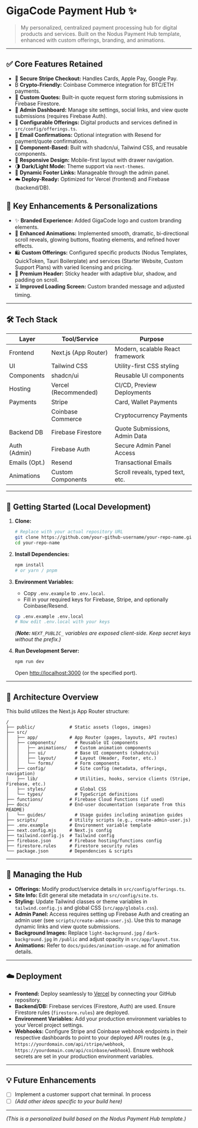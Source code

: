 # GigaCode Payment Hub ✨

> My personalized, centralized payment processing hub for digital products and services. Built on the Nodus Payment Hub template, enhanced with custom offerings, branding, and animations.

---

## ✅ Core Features Retained

- 🔐 **Secure Stripe Checkout:** Handles Cards, Apple Pay, Google Pay.
- ₿ **Crypto-Friendly:** Coinbase Commerce integration for BTC/ETH payments.
- 🧾 **Custom Quotes:** Built-in quote request form storing submissions in Firebase Firestore.
- 👤 **Admin Dashboard:** Manage site settings, social links, and view quote submissions (requires Firebase Auth).
- 🎨 **Configurable Offerings:** Digital products and services defined in `src/config/offerings.ts`.
- 📧 **Email Confirmations:** Optional integration with Resend for payment/quote confirmations.
- 🧱 **Component-Based:** Built with shadcn/ui, Tailwind CSS, and reusable components.
- 📱 **Responsive Design:** Mobile-first layout with drawer navigation.
- 🌗 **Dark/Light Mode:** Theme support via `next-themes`.
- 🔗 **Dynamic Footer Links:** Manageable through the admin panel.
- ☁️ **Deploy-Ready:** Optimized for Vercel (frontend) and Firebase (backend/DB).

## 🌟 Key Enhancements & Personalizations

- ✨ **Branded Experience:** Added GigaCode logo and custom branding elements.
- 🚀 **Enhanced Animations:** Implemented smooth, dramatic, bi-directional scroll reveals, glowing buttons, floating elements, and refined hover effects.
- 🛍️ **Custom Offerings:** Configured specific products (Nodus Templates, QuickToken, Tauri Boilerplate) and services (Starter Website, Custom Support Plans) with varied licensing and pricing.
- 💅 **Premium Header:** Sticky header with adaptive blur, shadow, and padding on scroll.
- ⏳ **Improved Loading Screen:** Custom branded message and adjusted timing.

---

## 🛠 Tech Stack

| Layer         | Tool/Service         | Purpose                          |
| ------------- | -------------------- | -------------------------------- |
| Frontend      | Next.js (App Router) | Modern, scalable React framework |
| UI            | Tailwind CSS         | Utility-first CSS styling        |
| Components    | shadcn/ui            | Reusable UI components           |
| Hosting       | Vercel (Recommended) | CI/CD, Preview Deployments       |
| Payments      | Stripe               | Card, Wallet Payments            |
|               | Coinbase Commerce    | Cryptocurrency Payments          |
| Backend DB    | Firebase Firestore   | Quote Submissions, Admin Data    |
| Auth (Admin)  | Firebase Auth        | Secure Admin Panel Access        |
| Emails (Opt.) | Resend               | Transactional Emails             |
| Animations    | Custom Components    | Scroll reveals, typed text, etc. |

---

## 🚀 Getting Started (Local Development)

1. **Clone:**

   ```bash
   # Replace with your actual repository URL
   git clone https://github.com/your-github-username/your-repo-name.git 
   cd your-repo-name 
   ```
2. **Install Dependencies:**

   ```bash
   npm install
   # or yarn / pnpm
   ```
3. **Environment Variables:**

   - Copy `.env.example` to `.env.local`.
   - Fill in your required keys for Firebase, Stripe, and optionally Coinbase/Resend.

   ```bash
   cp .env.example .env.local
   # Now edit .env.local with your keys
   ```

   *(**Note:** `NEXT_PUBLIC_` variables are exposed client-side. Keep secret keys without the prefix.)*
4. **Run Development Server:**

   ```bash
   npm run dev
   ```

   Open [http://localhost:3000](http://localhost:3000) (or the specified port).

---

## 🧱 Architecture Overview

This build utilizes the Next.js App Router structure:

```plaintext
/ 
├── public/             # Static assets (logos, images)
├── src/
│   ├── app/            # App Router (pages, layouts, API routes)
│   ├── components/       # Reusable UI components 
│   │   ├── animations/   # Custom animation components
│   │   ├── ui/           # Base UI components (shadcn/ui)
│   │   ├── layout/       # Layout (Header, Footer, etc.)
│   │   └── forms/        # Form components
│   ├── config/           # Site config (metadata, offerings, navigation)
│   ├── lib/              # Utilities, hooks, service clients (Stripe, Firebase, etc.)
│   ├── styles/           # Global CSS
│   └── types/            # TypeScript definitions
├── functions/          # Firebase Cloud Functions (if used)
├── docs/               # End-user documentation (separate from this README)
│   └── guides/           # Usage guides including animation guides
├── scripts/            # Utility scripts (e.g., create-admin-user.js)
├── .env.example        # Environment variable template
├── next.config.mjs     # Next.js config
├── tailwind.config.js  # Tailwind config
├── firebase.json       # Firebase hosting/functions config
├── firestore.rules     # Firestore security rules
└── package.json        # Dependencies & scripts
```

---

## 🔧 Managing the Hub

- **Offerings:** Modify product/service details in `src/config/offerings.ts`.
- **Site Info:** Edit general site metadata in `src/config/site.ts`.
- **Styling:** Update Tailwind classes or theme variables in `tailwind.config.js` and global CSS (`src/app/globals.css`).
- **Admin Panel:** Access requires setting up Firebase Auth and creating an admin user (see `scripts/create-admin-user.js`). Use this to manage dynamic links and view quote submissions.
- **Background Images:** Replace `light-background.jpg` / `dark-background.jpg` in `/public` and adjust opacity in `src/app/layout.tsx`.
- **Animations:** Refer to `docs/guides/animation-usage.md` for animation details.

---

## ☁️ Deployment

- **Frontend:** Deploy seamlessly to [Vercel](https://vercel.com/) by connecting your GitHub repository.
- **Backend/DB:** Firebase services (Firestore, Auth) are used. Ensure Firestore rules (`firestore.rules`) are deployed.
- **Environment Variables:** Add your production environment variables to your Vercel project settings.
- **Webhooks:** Configure Stripe and Coinbase webhook endpoints in their respective dashboards to point to your deployed API routes (e.g., `https://yourdomain.com/api/stripe/webhook`, `https://yourdomain.com/api/coinbase/webhook`). Ensure webhook secrets are set in your production environment variables.

---

## 💡 Future Enhancements

- [ ] Implement a customer support chat terminal. In process
- [ ] *(Add other ideas specific to your build here)*

---

*(This is a personalized build based on the Nodus Payment Hub template.)*
